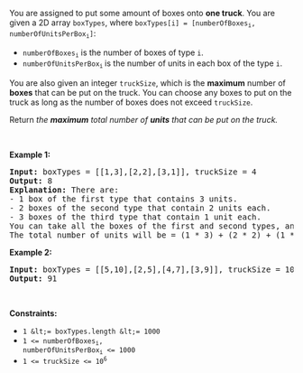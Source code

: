 You are assigned to put some amount of boxes onto __one truck__. You are given a 2D array `` boxTypes ``, where <code>boxTypes[i] = [numberOfBoxes<sub>i</sub>, numberOfUnitsPerBox<sub>i</sub>]</code>:

*   <code>numberOfBoxes<sub>i</sub></code> is the number of boxes of type `` i ``.
*   <code>numberOfUnitsPerBox<sub>i</sub></code><sub> </sub>is the number of units in each box of the type `` i ``.

You are also given an integer `` truckSize ``, which is the __maximum__ number of __boxes__ that can be put on the truck. You can choose any boxes to put on the truck as long as the number&nbsp;of boxes does not exceed `` truckSize ``.

Return _the __maximum__ total number of __units__ that can be put on the truck._

&nbsp;

__Example 1:__

<pre>
<strong>Input:</strong> boxTypes = [[1,3],[2,2],[3,1]], truckSize = 4
<strong>Output:</strong> 8
<strong>Explanation:</strong> There are:
- 1 box of the first type that contains 3 units.
- 2 boxes of the second type that contain 2 units each.
- 3 boxes of the third type that contain 1 unit each.
You can take all the boxes of the first and second types, and one box of the third type.
The total number of units will be = (1 * 3) + (2 * 2) + (1 * 1) = 8.
</pre>

__Example 2:__

<pre>
<strong>Input:</strong> boxTypes = [[5,10],[2,5],[4,7],[3,9]], truckSize = 10
<strong>Output:</strong> 91
</pre>

&nbsp;

__Constraints:__

*   `` 1 &lt;= boxTypes.length &lt;= 1000 ``
*   <code>1 &lt;= numberOfBoxes<sub>i</sub>, numberOfUnitsPerBox<sub>i</sub> &lt;= 1000</code>
*   <code>1 &lt;= truckSize &lt;= 10<sup>6</sup></code>